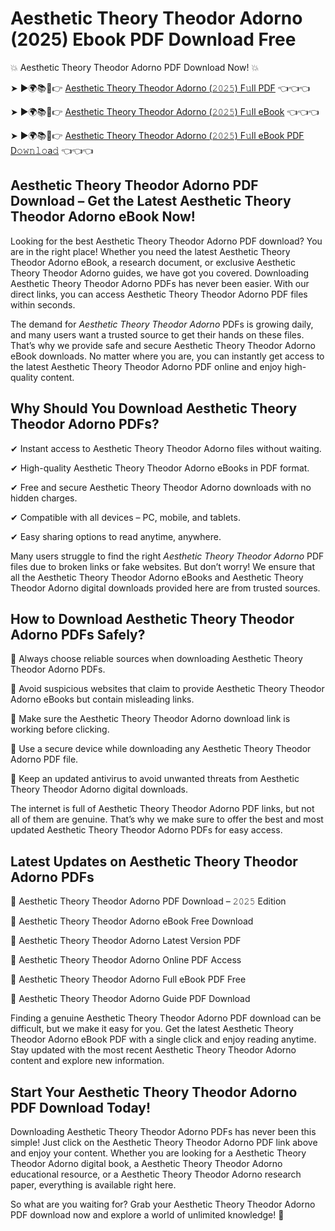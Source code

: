 # Aesthetic Theory Theodor Adorno (2025) Ebook PDF Download Free

💥 Aesthetic Theory Theodor Adorno PDF Download Now! 💥

➤ ►🌍📚📱👉 [Aesthetic Theory Theodor Adorno (𝟸𝟶𝟸𝟻) F𝚞ll PDF](https://getpdf.xyz/aesthetic-theory-theodor-adorno) 👈👈👈


➤ ►🌍📚📱👉 [Aesthetic Theory Theodor Adorno (𝟸𝟶𝟸𝟻) F𝚞ll eBook](https://getpdf.xyz/aesthetic-theory-theodor-adorno) 👈👈👈


➤ ►🌍📚📱👉 [Aesthetic Theory Theodor Adorno (𝟸𝟶𝟸𝟻) F𝚞ll eBook PDF D𝚘𝚠𝚗𝚕𝚘a𝚍](https://getpdf.xyz/aesthetic-theory-theodor-adorno) 👈👈👈


## Aesthetic Theory Theodor Adorno PDF Download – Get the Latest Aesthetic Theory Theodor Adorno eBook Now!

Looking for the best Aesthetic Theory Theodor Adorno PDF download? You are in the right place! Whether you need the latest Aesthetic Theory Theodor Adorno eBook, a research document, or exclusive Aesthetic Theory Theodor Adorno guides, we have got you covered. Downloading Aesthetic Theory Theodor Adorno PDFs has never been easier. With our direct links, you can access Aesthetic Theory Theodor Adorno PDF files within seconds.

The demand for *Aesthetic Theory Theodor Adorno* PDFs is growing daily, and many users want a trusted source to get their hands on these files. That’s why we provide safe and secure Aesthetic Theory Theodor Adorno eBook downloads. No matter where you are, you can instantly get access to the latest Aesthetic Theory Theodor Adorno PDF online and enjoy high-quality content.

## Why Should You Download Aesthetic Theory Theodor Adorno PDFs?

✔ Instant access to Aesthetic Theory Theodor Adorno files without waiting.

✔ High-quality Aesthetic Theory Theodor Adorno eBooks in PDF format.

✔ Free and secure Aesthetic Theory Theodor Adorno downloads with no hidden charges.

✔ Compatible with all devices – PC, mobile, and tablets.

✔ Easy sharing options to read anytime, anywhere.

Many users struggle to find the right *Aesthetic Theory Theodor Adorno* PDF files due to broken links or fake websites. But don’t worry! We ensure that all the Aesthetic Theory Theodor Adorno eBooks and Aesthetic Theory Theodor Adorno digital downloads provided here are from trusted sources.

## How to Download Aesthetic Theory Theodor Adorno PDFs Safely?

📌 Always choose reliable sources when downloading Aesthetic Theory Theodor Adorno PDFs.

📌 Avoid suspicious websites that claim to provide Aesthetic Theory Theodor Adorno eBooks but contain misleading links.

📌 Make sure the Aesthetic Theory Theodor Adorno download link is working before clicking.

📌 Use a secure device while downloading any Aesthetic Theory Theodor Adorno PDF file.

📌 Keep an updated antivirus to avoid unwanted threats from Aesthetic Theory Theodor Adorno digital downloads.

The internet is full of Aesthetic Theory Theodor Adorno PDF links, but not all of them are genuine. That’s why we make sure to offer the best and most updated Aesthetic Theory Theodor Adorno PDFs for easy access.

## Latest Updates on Aesthetic Theory Theodor Adorno PDFs

🔹 Aesthetic Theory Theodor Adorno PDF Download – 𝟸𝟶𝟸𝟻 Edition

🔹 Aesthetic Theory Theodor Adorno eBook Free Download

🔹 Aesthetic Theory Theodor Adorno Latest Version PDF

🔹 Aesthetic Theory Theodor Adorno Online PDF Access

🔹 Aesthetic Theory Theodor Adorno Full eBook PDF Free

🔹 Aesthetic Theory Theodor Adorno Guide PDF Download

Finding a genuine Aesthetic Theory Theodor Adorno PDF download can be difficult, but we make it easy for you. Get the latest Aesthetic Theory Theodor Adorno eBook PDF with a single click and enjoy reading anytime. Stay updated with the most recent Aesthetic Theory Theodor Adorno content and explore new information.

## Start Your Aesthetic Theory Theodor Adorno PDF Download Today!

Downloading Aesthetic Theory Theodor Adorno PDFs has never been this simple! Just click on the Aesthetic Theory Theodor Adorno PDF link above and enjoy your content. Whether you are looking for a Aesthetic Theory Theodor Adorno digital book, a Aesthetic Theory Theodor Adorno educational resource, or a Aesthetic Theory Theodor Adorno research paper, everything is available right here.

So what are you waiting for? Grab your Aesthetic Theory Theodor Adorno PDF download now and explore a world of unlimited knowledge! 🚀